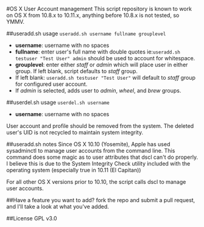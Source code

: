 #OS X User Account management
This script repository is known to work on OS X from 10.8.x to 10.11.x, anything before 10.8.x is not tested, so YMMV.

##useradd.sh usage
`useradd.sh username fullname grouplevel`

* **username**: username with no spaces
* **fullname**: enter user's full name with double quotes ie:`useradd.sh testuser "Test User" admin` should be used to account for whitespace.
* **grouplevel**: enter either _staff_ or _admin_ which will place user in either group. If left blank, script defaults to _staff_ group.
 * If left blank: `useradd.sh testuser "Test User"` will default to _staff_ group for configured user account.
 * If _admin_ is selected, adds user to _admin_, _wheel_, and _brew_ groups.

##userdel.sh usage
`userdel.sh username`

* **username**: username with no spaces

User account and profile should be removed from the system. The deleted user's UID is not recycled to maintain system integrity.

##useradd.sh notes
Since OS X 10.10 (Yosemite), Apple has used sysadminctl to manage user accounts from the command line. This command does some magic as to user 
attributes that dscl can't do properly. I believe this is due to the System Integrity Check utility included with the operating system (especially 
true in 10.11 (El Capitan))

For all other OS X versions prior to 10.10, the script calls dscl to manage user accounts.

##Have a feature you want to add?
fork the repo and submit a pull request, and I'll take a look at what you've added.

##License
GPL v3.0

